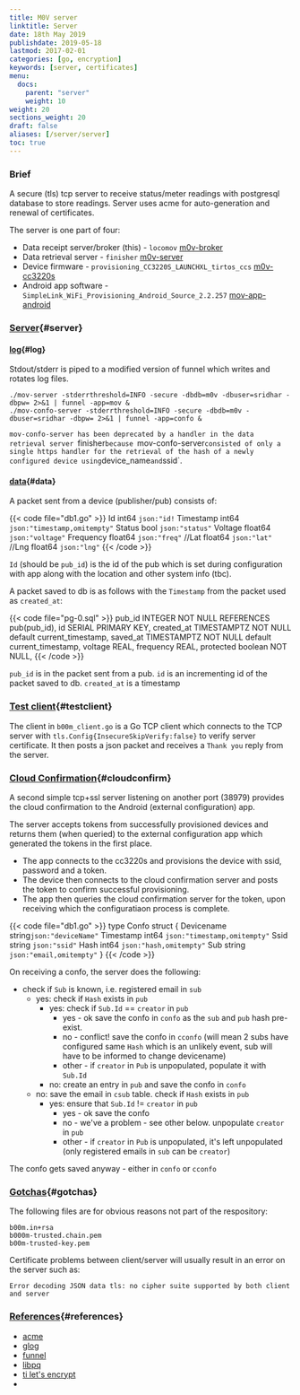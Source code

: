 ```yaml
---
title: M0V server
linktitle: Server
date: 18th May 2019
publishdate: 2019-05-18
lastmod: 2017-02-01
categories: [go, encryption]
keywords: [server, certificates]
menu:
  docs:
    parent: "server"
    weight: 10
weight: 20
sections_weight: 20
draft: false
aliases: [/server/server]
toc: true
---
```


### Brief

A secure (tls) tcp server to receive status/meter readings with postgresql database to store readings. Server uses acme for auto-generation and renewal of certificates.

The server is one part of four:

+ Data receipt server/broker (this) - `locomov` [m0v-broker](https://github.com/m0vin/m0v-broker)
+ Data retrieval server - `finisher` [m0v-server](https://github.com/m0vinr/m0v-server)
+ Device firmware - `provisioning_CC3220S_LAUNCHXL_tirtos_ccs` [m0v-cc3220s](https://github.com/m0vin/m0v-cc3220s)
+ Android app software - `SimpleLink_WiFi_Provisioning_Android_Source_2.2.257` [mov-app-android](htps://github.com/m0vin/m0v-app-android)

### [Server](#server){#server}

#### [log](#log){#log}

Stdout/stderr is piped to a modified version of funnel which writes and rotates log files. 

```
./mov-server -stderrthreshold=INFO -secure -dbdb=m0v -dbuser=sridhar -dbpw= 2>&1 | funnel -app=mov &
./mov-confo-server -stderrthreshold=INFO -secure -dbdb=m0v -dbuser=sridhar -dbpw= 2>&1 | funnel -app=confo &
``` 

`mov-confo-server has been deprecated by a handler in the data retrieval server `finisher` because  `mov-confo-server` consisted of only a single https handler for the retrieval of the hash of a newly configured device using `device_name` and `ssid`.

#### [data](#data){#data}

A packet sent from a device (publisher/pub) consists of:

{{< code file="db1.go" >}}
Id int64 `json:"id!`
Timestamp int64 `json:"timestamp,omitempty"`
Status bool `json:"status"`
Voltage float64 `json:"voltage"`
Frequency float64 `json:"freq"`
//Lat float64 `json:"lat"`
//Lng float64 `json:"lng"`
{{< /code >}}

`Id` (should be `pub_id`) is the id of the pub which is set during configuration with app along with the location and other system info (tbc). 

A packet saved to db is as follows with the `Timestamp` from the packet used as `created_at`:

{{< code file="pg-0.sql" >}}
pub_id INTEGER NOT NULL REFERENCES pub(pub_id),
id SERIAL PRIMARY KEY, 
created_at TIMESTAMPTZ NOT NULL default current_timestamp,
saved_at TIMESTAMPTZ NOT NULL default current_timestamp,
voltage REAL,
frequency REAL,
protected boolean NOT NULL,
{{< /code >}}

`pub_id` is in the packet sent from a pub. `id` is an incrementing id of the packet saved to db. `created_at` is a timestamp 


### [Test client](#testclient){#testclient}

The client in `b00m_client.go` is a Go TCP client which connects to the TCP server with `tls.Config{InsecureSkipVerify:false}` to verify server certificate. It then posts a json packet and receives a `Thank you` reply from the server. 

### [Cloud Confirmation](#cloudconfirm){#cloudconfirm}

A second simple tcp+ssl server listening on another port (38979) provides the cloud confirmation to the Android (external configuration) app. 

The server accepts tokens from successfully provisioned devices and returns them (when queried) to the external configuration app which generated the tokens in the first place. 

+ The app connects to the cc3220s and provisions the device with ssid, password and a token. 
+ The device then connects to the cloud confirmation server and posts the token to confirm successful provisioning. 
+ The app then queries the cloud confirmation server for the token, upon receiving which the configuratiaon process is complete.  

{{< code file="db1.go" >}}
type Confo struct {
    Devicename string`json:"deviceName"`
    Timestamp int64 `json:"timestamp,omitempty"`
    Ssid string `json:"ssid"`
    Hash int64 `json:"hash,omitempty"`
    Sub string `json:"email,omitempty"`
}
{{< /code >}}

On receiving a confo, the server does the following: 
- check if `Sub` is known, i.e. registered email in `sub`
    - yes: check if `Hash` exists in `pub`
        - yes: check if `Sub.Id` == `creator` in `pub`
            - yes - ok save the confo in `confo` as the `sub` and `pub` hash pre-exist. 
            - no - conflict! save the confo in `cconfo` (will mean 2 subs have configured same `Hash` which is an unlikely event, sub will have to be informed to change devicename)
            - other - if `creator` in `Pub` is unpopulated, populate it with `Sub.Id`
        - no: create an entry in `pub` and save the confo in `confo`
    - no: save the email in `csub` table. check if `Hash` exists in `pub`
        - yes: ensure that `Sub.Id` != `creator` in `pub`
            - yes - ok save the confo
            - no - we've a problem - see other below. unpopulate `creator` in `pub`
            - other - if `creator` in `Pub` is unpopulated, it's left unpopulated (only registered emails in `sub` can be `creator`)

The confo gets saved anyway - either in `confo` or `cconfo`

### [Gotchas](#gotchas){#gotchas}

The following files are for obvious reasons not part of the respository:

```
b00m.in+rsa
b000m-trusted.chain.pem
b00m-trusted-key.pem
```
Certificate problems between client/server will usually result in an error on the server such as:

```
Error decoding JSON data tls: no cipher suite supported by both client and server
```

### [References](#references){#references}

+ [acme](https://godoc.org/golang.org/x/crypto/acme/)
+ [glog](https://godoc.org/github.com/golang/glog)
+ [funnel](https://github.com/agnivade/funnel)
+ [libpq](https://godoc.org/github.com/lib/pq)
+ [ti let's encrypt](https:////e2e.ti.com/support/wireless-connectivity/wifi/f/968/t/587690?tisearch=e2e-sitesearch&keymatch=letsencrypt) 
+ [](https://)

